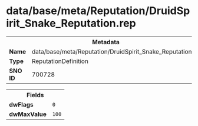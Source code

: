 <h1>data/base/meta/Reputation/DruidSpirit_Snake_Reputation.rep</h1><table><tr><th colspan="100%">Metadata</th></tr><tr><td><b>Name</b></td><td>data/base/meta/Reputation/DruidSpirit_Snake_Reputation.rep</td></tr><tr><td><b>Type</b></td><td>ReputationDefinition</td></tr><tr><td><b>SNO ID</b></td><td>700728</td></tr></table>

<table><tr><th colspan="100%">Fields</th></tr><tr><td><b>dwFlags</b></td><td><code>0</code></td></tr><tr><td><b>dwMaxValue</b></td><td><code>100</code></td></tr></table>

